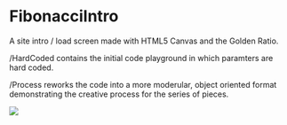 # FibonacciIntro
<p>
A site intro / load screen made with HTML5 Canvas and the Golden Ratio.
</p>
<p>
/HardCoded contains the initial code playground in which paramters are hard coded.
</p>
<p>
/Process reworks the code into a more moderular, object oriented format demonstrating the creative process for the series of pieces.
</p>
<p>
<img src='https://github.com/bloom510/FibonacciIntro/blob/master/lotusspiral.gif?raw=true' />
</p>